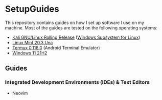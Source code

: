 # SetupGuides

This repository contains guides on how I set up software I use on my machine. Most of the guides are tested on the following operating systems:

- [Kali GNU/Linux Rolling Release](https://www.kali.org/) ([Windows Subsystem for Linux](https://apps.microsoft.com/store/detail/kali-linux/9PKR34TNCV07))
- [Linux Mint 20.3 Una](https://linuxmint.com/)
- [Termux 0.118.0](https://termux.com/) (Android Terminal Emulator)
- [Windows 11 21H2](https://www.microsoft.com/en-us/windows/windows-11)

## Guides

### Integrated Development Environments (IDEs) & Text Editors

- Neovim


